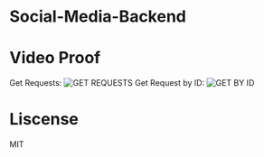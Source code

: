 # Social-Media-Backend

# Video Proof
Get Requests:
![GET REQUESTS](https://user-images.githubusercontent.com/63683722/236983489-a4391732-e8df-4640-8478-e408ec622503.gif)
Get Request by ID:
![GET BY ID](https://user-images.githubusercontent.com/63683722/236984071-ef54ff8e-0832-4e06-b624-076cff138d44.gif)

# Liscense
MIT

